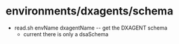 # environments/dxagents/schema
* read.sh envName dxagentName -- get the DXAGENT schema
	*  current there is only a dsaSchema
